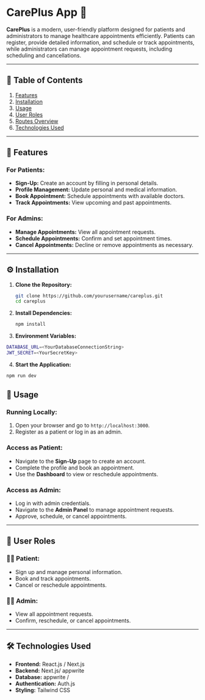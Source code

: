 # CarePlus App 🚀

**CarePlus** is a modern, user-friendly platform designed for patients and administrators to manage healthcare appointments efficiently. Patients can register, provide detailed information, and schedule or track appointments, while administrators can manage appointment requests, including scheduling and cancellations.

---

## 📂 Table of Contents

1. [Features](#features)
2. [Installation](#installation)
3. [Usage](#usage)
4. [User Roles](#user-roles)
5. [Routes Overview](#routes-overview)
6. [Technologies Used](#technologies-used)

---

## 🌟 Features

### For Patients:

- **Sign-Up:** Create an account by filling in personal details.
- **Profile Management:** Update personal and medical information.
- **Book Appointment:** Schedule appointments with available doctors.
- **Track Appointments:** View upcoming and past appointments.

### For Admins:

- **Manage Appointments:** View all appointment requests.
- **Schedule Appointments:** Confirm and set appointment times.
- **Cancel Appointments:** Decline or remove appointments as necessary.

---

## ⚙️ Installation

1. **Clone the Repository:**
   ```bash
   git clone https://github.com/yourusername/careplus.git
   cd careplus
   ```
2. **Install Dependencies:**

   ```bash
   npm install

   ```

3. **Environment Variables:**

```bash
DATABASE_URL=<YourDatabaseConnectionString>
JWT_SECRET=<YourSecretKey>

```

4. **Start the Application:**

```bash
npm run dev

```

## 🚀 Usage

### Running Locally:

1. Open your browser and go to `http://localhost:3000`.
2. Register as a patient or log in as an admin.

### Access as Patient:

- Navigate to the **Sign-Up** page to create an account.
- Complete the profile and book an appointment.
- Use the **Dashboard** to view or reschedule appointments.

### Access as Admin:

- Log in with admin credentials.
- Navigate to the **Admin Panel** to manage appointment requests.
- Approve, schedule, or cancel appointments.

---

## 👥 User Roles

### 🧑‍⚕️ Patient:

- Sign up and manage personal information.
- Book and track appointments.
- Cancel or reschedule appointments.

### 👩‍💻 Admin:

- View all appointment requests.
- Confirm, reschedule, or cancel appointments.

---

## 🛠️ Technologies Used

- **Frontend:** React.js / Next.js
- **Backend:** Next.js/ appwrite
- **Database:** appwrite /
- **Authentication:** Auth.js
- **Styling:** Tailwind CSS

